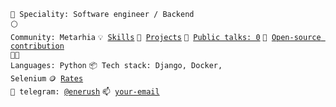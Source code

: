 <code>👷 Speciality: Software engineer / Backend</code><br>
<code>⚪ Community: Metarhia</code>
<code>💡 [Skills](SKILLS.md)</code>
<code>🧻 [Projects](PROJECTS.md)</code>
<code>📢 [Public talks: 0](TALKS.md)</code>
<code>👀 [Open-source contribution](CONTRIBUTION.md)</code><br>
<code>🧑‍💻 Languages: Python</code>
<code>📦 Tech stack: Django, Docker, Selenium</code>
<code>🪙 [Rates](RATES.md)</code><br>
<code>💬 telegram: [@enerush](https://telegram.me/enerush)</code>
<code>📫 [your-email](mailto:nyw077@gmail.com)</code>
